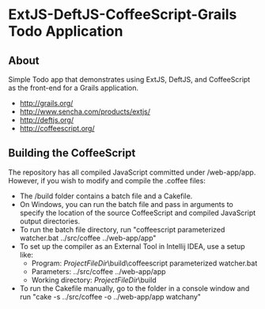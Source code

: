 # ExtJS-DeftJS-CoffeeScript-Grails Todo Application

## About

Simple Todo app that demonstrates using ExtJS, DeftJS, and CoffeeScript as the front-end for a Grails application.

* http://grails.org/
* http://www.sencha.com/products/extjs/
* http://deftjs.org/
* http://coffeescript.org/

## Building the CoffeeScript

The repository has all compiled JavaScript committed under /web-app/app. However, if you wish to modify and compile the .coffee files:

* The /build folder contains a batch file and a Cakefile.
* On Windows, you can run the batch file and pass in arguments to specify the location of the source CoffeeScript and compiled JavaScript output directories.
* To run the batch file directory, run "coffeescript parameterized watcher.bat ../src/coffee ../web-app/app"
* To set up the compiler as an External Tool in Intellij IDEA, use a setup like:
    * Program: $ProjectFileDir$\build\coffeescript parameterized watcher.bat
    * Parameters: ../src/coffee ../web-app/app
    * Working directory: $ProjectFileDir$\build
* To run the Cakefile manually, go to the folder in a console window and run "cake -s ../src/coffee -o ../web-app/app watchany"

